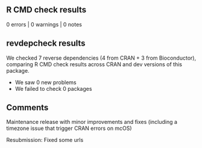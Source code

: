 ## R CMD check results

0 errors | 0 warnings | 0 notes


## revdepcheck results
 
We checked 7 reverse dependencies (4 from CRAN + 3 from Bioconductor), comparing R CMD check results across CRAN and dev versions of this package.

* We saw 0 new problems
* We failed to check 0 packages


## Comments

Maintenance release with minor improvements and fixes (including a timezone
issue that trigger CRAN errors on mcOS)

Resubmission: Fixed some urls
